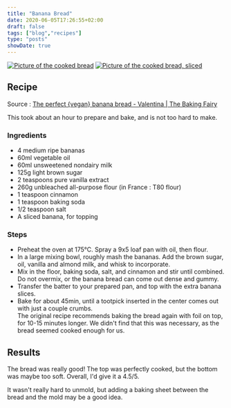 ```yaml
---
title: "Banana Bread"
date: 2020-06-05T17:26:55+02:00
draft: false
tags: ["blog","recipes"]
type: "posts"
showDate: true
---
```


[![Picture of the cooked bread](/assets/minified/20200605170040_IMG_2176.jpg)](/assets/20200605170040_IMG_2176.JPG)
[![Picture of the cooked bread, sliced](/assets/minified/IMG_20200605_165723.webp)](/assets/IMG_20200605_165723.jpg)

## Recipe

Source : [The perfect {vegan} banana bread - Valentina | The Baking Fairy](https://www.thebakingfairy.net/2015/05/the-perfect-vegan-banana-bread/)

This took about an hour to prepare and bake, and is not too hard to make.

### Ingredients

- 4 medium ripe bananas
- 60ml vegetable oil
- 60ml unsweetened nondairy milk
- 125g light brown sugar
- 2 teaspoons pure vanilla extract
- 260g unbleached all-purpose flour (in France : T80 flour)
- 1 teaspoon cinnamon
- 1 teaspoon baking soda
- 1/2 teaspoon salt
- A sliced banana, for topping

### Steps

- Preheat the oven at 175°C. Spray a 9x5 loaf pan with oil, then flour.
- In a large mixing bowl, roughly mash the bananas. Add the brown sugar, oil, vanilla and almond milk, and whisk to incorporate.
- Mix in the floor, baking soda, salt, and cinnamon and stir until combined. Do not overmix, or the banana bread can come out dense and gummy.
- Transfer the batter to your prepared pan, and top with the extra banana slices.
- Bake for about 45min, until a tootpick inserted in the center comes out with just a couple crumbs.<br/>The original recipe recommends baking the bread again with foil on top, for 10-15 minutes longer. We didn't find that this was necessary, as the bread seemed cooked enough for us.

## Results

The bread was really good! The top was perfectly cooked, but the bottom was maybe too soft. Overall, I'd give it a 4.5/5.

It wasn't really hard to unmold, but adding a baking sheet between the bread and the mold may be a good idea.
